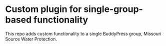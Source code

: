 # Custom plugin for single-group-based functionality

This repo adds custom functionality to a single BuddyPress group, Missouri Source Water Protection.